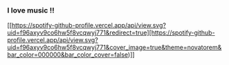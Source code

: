 <h3>I love music !!</h3>

[[https://spotify-github-profile.vercel.app/api/view.svg?uid=f96axyv9co6hw5f8vcqwyj771&redirect=true][https://spotify-github-profile.vercel.app/api/view.svg?uid=f96axyv9co6hw5f8vcqwyj771&cover_image=true&theme=novatorem&bar_color=000000&bar_color_cover=false)]]
